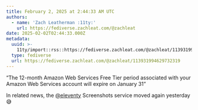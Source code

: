 ```yaml
---
title: February 2, 2025 at 2:44:33 AM UTC
authors:
  - name: 'Zach Leatherman :11ty:'
    url: https://fediverse.zachleat.com/@zachleat
date: 2025-02-02T02:44:33.000Z
metadata:
  uuid: >-
    11ty/import::rss::https://fediverse.zachleat.com/@zachleat/113931994629732319
  type: fediverse
  url: https://fediverse.zachleat.com/@zachleat/113931994629732319
---
```

“The 12-month Amazon Web Services Free Tier period associated with your Amazon Web Services account will expire on January 31”

In related news, the [@eleventy](https://fosstodon.org/@eleventy) Screenshots service moved again yesterday 😅